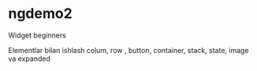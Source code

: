 # ngdemo2

Widget beginners

Elementlar bilan ishlash colum, row , button, container, stack, state, image va expanded
